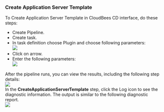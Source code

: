 
### Create Application Server Template

To Create Application Server Template in CloudBees CD interface, do these steps:

 * Create Pipeline.
 * Create task.
 * In task definition choose Plugin and choose following parameters:
   <br /><img src="../../plugins/EC-WebSphere/images/CreateApplicationServerTemplate/PipelinePicker.png" />
 * Click on arrow.
 * Enter the following parameters:
   <br /><img src="../../plugins/EC-WebSphere/images/CreateApplicationServerTemplate/PipelineConfig.png" />

After the pipeline runs, you can view the results, including the following step details:
<br /><img src="../../plugins/EC-WebSphere/images/CreateApplicationServerTemplate/PipelineResult.png" />
<br />In the <b>CreateApplicationServerTemplate</b> step, click the Log icon to see the diagnostic information. The output is similar to the following diagnostic report.
<br /><img src="../../plugins/EC-WebSphere/images/CreateApplicationServerTemplate/PipelineLog.png" />
